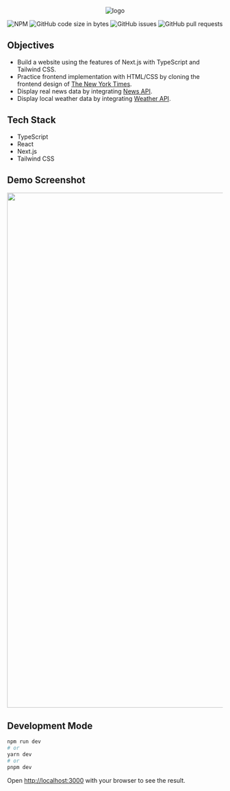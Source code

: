<div align="center">

![logo](https://user-images.githubusercontent.com/41933169/231312493-8d26b262-50ad-4161-8a27-f5bf7bc1f415.png)

</div>

<div align="center">

  ![NPM](https://img.shields.io/npm/l/nextjs)
  ![GitHub code size in bytes](https://img.shields.io/github/languages/code-size/eshinhw/ysj)
  ![GitHub issues](https://img.shields.io/github/issues/eshinhw/ysj)
  ![GitHub pull requests](https://img.shields.io/github/issues-pr/eshinhw/ysj)
  
</div>

## Objectives

- Build a website using the features of Next.js with TypeScript and Tailwind CSS.
- Practice frontend implementation with HTML/CSS by cloning the frontend design of [The New York Times](https://www.nytimes.com).
- Display real news data by integrating [News API](https://newsapi.org).
- Display local weather data by integrating [Weather API](https://www.weatherapi.com).

## Tech Stack

- TypeScript
- React
- Next.js
- Tailwind CSS

## Demo Screenshot

<div align="center">
  
  <img width="1200" alt="main-page" src="https://github.com/eshinhw/ysj/assets/41933169/f1339fd2-4668-41c5-b5c3-f4c5db491542">

</div>

## Development Mode

```bash
npm run dev
# or
yarn dev
# or
pnpm dev
```

Open [http://localhost:3000](http://localhost:3000) with your browser to see the result.

